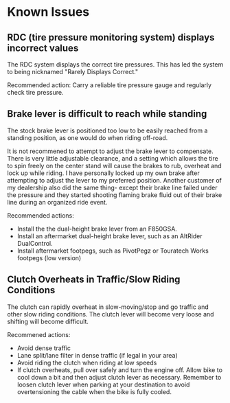 # Known Issues

## RDC (tire pressure monitoring system) displays incorrect values

The RDC system displays the correct tire pressures. This has led the system to
being nicknamed "Rarely Displays Correct."

Recommended action: Carry a reliable tire pressure gauge and regularly check
tire pressure.

## Brake lever is difficult to reach while standing

The stock brake lever is positioned too low to be easily reached from a
standing position, as one would do when riding off-road.

It is not recommened to attempt to adjust the brake lever to compensate. There
is very little adjustable clearance, and a setting which allows the tire to
spin freely on the center stand will cause the brakes to rub, overheat and lock
up while riding. I have personally locked up my own brake after attempting to
adjust the lever to my preferred position. Another customer of my dealership
also did the same thing- except their brake line failed under the pressure and
they started shooting flaming brake fluid out of their brake line during an
organized ride event.

Recommended actions:

- Install the the dual-height brake lever from an F850GSA.
- Install an aftermarket dual-height brake lever, such as an AltRider
  DualControl.
- Install aftermarket footpegs, such as PivotPegz or Touratech Works footpegs
  (low version)

## Clutch Overheats in Traffic/Slow Riding Conditions

The clutch can rapidly overheat in slow-moving/stop and go traffic and other
slow riding conditions. The clutch lever will become very loose and shifting
will become difficult.

Recommened actions:

- Avoid dense traffic
- Lane split/lane filter in dense traffic (if legal in your area)
- Avoid riding the clutch when riding at low speeds
- If clutch overheats, pull over safely and turn the engine off. Allow bike to
  cool down a bit and then adjust clutch lever as necessary. Remember to loosen
clutch lever when parking at your destination to avoid overtensioning the cable
when the bike is fully cooled.
